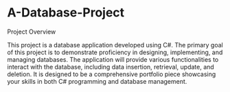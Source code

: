 # A-Database-Project
Project Overview

This project is a database application developed using C#. The primary goal of this project is to demonstrate proficiency in designing, implementing, and managing databases. The application will provide various functionalities to interact with the database, including data insertion, retrieval, update, and deletion. It is designed to be a comprehensive portfolio piece showcasing your skills in both C# programming and database management.
